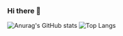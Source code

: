 ### Hi there 👋

<!--
**AryaMoghaddam/aryamoghaddam** is a ✨ _special_ ✨ repository because its `README.md` (this file) appears on your GitHub profile.

Here are some ideas to get you started:

- 🔭 I’m currently working on ...
- 🌱 I’m currently learning ...
- 👯 I’m looking to collaborate on ...
- 🤔 I’m looking for help with ...
- 💬 Ask me about ...
- 📫 How to reach me: ...
- 😄 Pronouns: ...
- ⚡ Fun fact: ...
-->

![Anurag's GitHub stats](https://github-readme-stats.vercel.app/api?username=aryamoghaddam&show_icons=true&theme=dark)
![Top Langs](https://github-readme-stats.vercel.app/api/top-langs/?username=aryamoghaddam&layout=compact&theme=dark)


